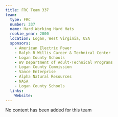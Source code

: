 ```yaml
---
title: FRC Team 337
team:
  type: FRC
  number: 337
  name: Hard Working Hard Hats
  rookie_year: 2000
  location: Logan, West Virginia, USA
  sponsors:
    - American Electric Power
    - Ralph R Willis Career & Technical Center
    - Logan County Schools
    - WV Department of Adult-Technical Programs
    - Logan County Commission
    - Vance Enterprise
    - Alpha Natural Resources
    - NASA
    - Logan County Schools
  links:
    Website: 
---
```

No content has been added for this team